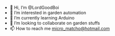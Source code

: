 - 👋 Hi, I’m @LordGoodBoi
- 👀 I’m interested in garden automation
- 🌱 I’m currently learning Arduino
- 💞️ I’m looking to collaborate on garden stuffs
- 📫 How to reach me micro_matcho@hotmail.com

<!---
LordGoodBoi/LordGoodBoi is a ✨ special ✨ repository because its `README.md` (this file) appears on your GitHub profile.
You can click the Preview link to take a look at your changes.
--->
